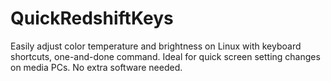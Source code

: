 # QuickRedshiftKeys
Easily adjust color temperature and brightness on Linux with keyboard shortcuts, one-and-done command. Ideal for quick screen setting changes on media PCs. No extra software needed.
